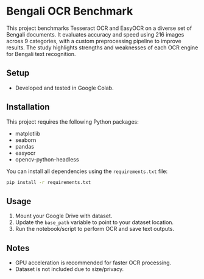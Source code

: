 # Bengali OCR Benchmark

This project benchmarks Tesseract OCR and EasyOCR on a diverse set of Bengali documents. It evaluates accuracy and speed using 216 images across 9 categories, with a custom preprocessing pipeline to improve results. The study highlights strengths and weaknesses of each OCR engine for Bengali text recognition.

## Setup

- Developed and tested in Google Colab.

## Installation

This project requires the following Python packages:

- matplotlib
- seaborn
- pandas
- easyocr
- opencv-python-headless

You can install all dependencies using the `requirements.txt` file:

```bash
pip install -r requirements.txt
```

## Usage

1. Mount your Google Drive with dataset.
2. Update the `base_path` variable to point to your dataset location.
3. Run the notebook/script to perform OCR and save text outputs.

## Notes

- GPU acceleration is recommended for faster OCR processing.
- Dataset is not included due to size/privacy.
